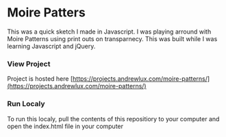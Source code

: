 # Moire Patters
This was a quick sketch I made in Javascript. I was playing arround with Moire Patterns using print outs on transparnecy. This was built while I was learning Javascript and jQuery.

### View Project
Project is hosted here [https://projects.andrewlux.com/moire-patterns/](https://projects.andrewlux.com/moire-patterns/)

### Run Localy
To run this localy, pull the contents of this repositiory to your computer and open the index.html file in your computer
